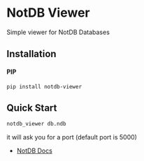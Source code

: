 # NotDB Viewer
Simple viewer for NotDB Databases

## Installation
#### PIP
```
pip install notdb-viewer
```

## Quick Start
```bash
notdb_viewer db.ndb
```
it will ask you for a port (default port is 5000)

* [NotDB Docs](https://github.com/nawafalqari/NotDB#readme)